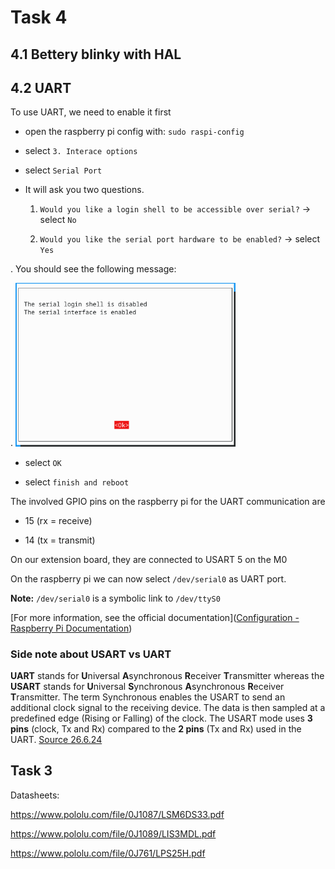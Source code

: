 # Task 4

## 4.1 Bettery blinky with HAL

## 4.2 UART

To use UART, we need to enable it first

- open the raspberry pi config with: `sudo raspi-config` 

- select `3. Interace options`

- select `Serial Port`

- It will ask you two questions. 
  
  1. `Would you like a login shell to be accessible over serial?` -> select `No` 
  
  2. `Would you like the serial port hardware to be enabled?` -> select `Yes`

. You should see the following message:

  . <img src="assets/2024-06-26-10-23-43-image.png" title="" alt="" width="352">

- select `OK`

- select `finish and reboot`

The involved GPIO pins on the raspberry pi for the UART communication are

- 15 (rx = receive)

- 14 (tx = transmit)

On our extension board, they are connected to USART 5 on the M0

On the raspberry pi we can now select `/dev/serial0` as UART port. 

**Note:**  `/dev/serial0` is a symbolic link to `/dev/ttyS0`

[For more information, see the official documentation]([Configuration - Raspberry Pi Documentation](https://www.raspberrypi.com/documentation/computers/configuration.html#configure-uarts))

### Side note about USART vs UART

**UART** stands for **U**niversal **A**synchronous **R**eceiver **T**ransmitter whereas the **USART** stands for **U**niversal **S**ynchronous **A**synchronous **R**eceiver **T**ransmitter.
 The term Synchronous enables the USART to send an additional clock 
signal to the receiving device. The data is then sampled at a predefined
 edge (Rising or Falling) of the clock. The USART mode uses **3 pins** (clock, Tx and Rx) compared to the **2 pins** (Tx and Rx) used in the UART. [Source 26.6.24](https://controllerstech.com/stm32-uart-1-configure-uart-transmit-data/)

## Task 3

Datasheets: 

https://www.pololu.com/file/0J1087/LSM6DS33.pdf

https://www.pololu.com/file/0J1089/LIS3MDL.pdf

https://www.pololu.com/file/0J761/LPS25H.pdf
